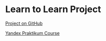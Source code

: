 # Learn to Learn Project

[Project on GitHub](https://github.com/Vitcatman/how-to-learn)

[Yandex Praktikum Course](https://praktikum.yandex.ru/profile/web-plus/)
